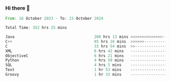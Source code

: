 ### Hi there 👋

<!--
**luoxuanzao/luoxuanzao** is a ✨ _special_ ✨ repository because its `README.md` (this file) appears on your GitHub profile.

Here are some ideas to get you started:

- 🔭 I’m currently working on ...
- 🌱 I’m currently learning ...
- 👯 I’m looking to collaborate on ...
- 🤔 I’m looking for help with ...
- 💬 Ask me about ...
- 📫 How to reach me: ...
- 😄 Pronouns: ...
- ⚡ Fun fact: ...
-->

<!--START_SECTION:waka-->

```rust
From: 16 October 2023 - To: 15 October 2024

Total Time: 352 hrs 25 mins

Java                                   200 hrs 13 mins >>>>>>>>>>>>>>-----------   56.79 %
C++                                    85 hrs 16 mins  >>>>>>-------------------   24.19 %
C                                      33 hrs 54 mins  >>-----------------------   09.62 %
XML                                    6 hrs 42 mins   -------------------------   01.90 %
ObjectiveC                             6 hrs 21 mins   -------------------------   01.80 %
Python                                 4 hrs 59 mins   -------------------------   01.42 %
SQL                                    4 hrs 5 mins    -------------------------   01.16 %
Text                                   1 hr 53 mins    -------------------------   00.53 %
Groovy                                 1 hr 33 mins    -------------------------   00.44 %
```

<!--END_SECTION:waka-->